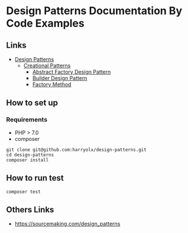 # Design Patterns Documentation By Code Examples

## Links
* [Design Patterns](https://github.com/harryosmar/design-patterns/tree/master/src/)
  * [Creational Patterns](https://github.com/harryosmar/design-patterns/tree/master/src/CreationalPatterns)
    * [Abstract Factory Design Pattern](https://github.com/harryosmar/design-patterns/tree/master/src/CreationalPatterns/AbstractFactoryDesignPattern)
    * [Builder Design Pattern](https://github.com/harryosmar/design-patterns/tree/master/src/CreationalPatterns/BuilderDesignPattern)
    * [Factory Method](https://github.com/harryosmar/design-patterns/tree/master/src/CreationalPatterns/FactoryMethod)


## How to set up

### Requirements
- PHP > 7.0
- composer

```
git clone git@github.com:harryolx/design-patterns.git
cd design-patterns
composer install
```

## How to run test

```
composer test
```

## Others Links

- https://sourcemaking.com/design_patterns
